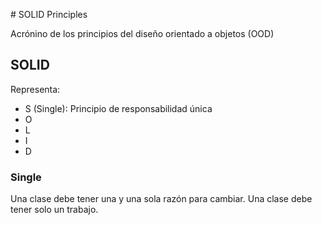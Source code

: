 # SOLID Principles

Acrónino de los principios del diseño orientado a objetos (OOD) 

## SOLID
Representa:
- S (Single): Principio de responsabilidad única
- O
- L
- I
- D


### Single 
Una clase debe tener una y una sola razón para cambiar. Una clase debe tener solo un trabajo.